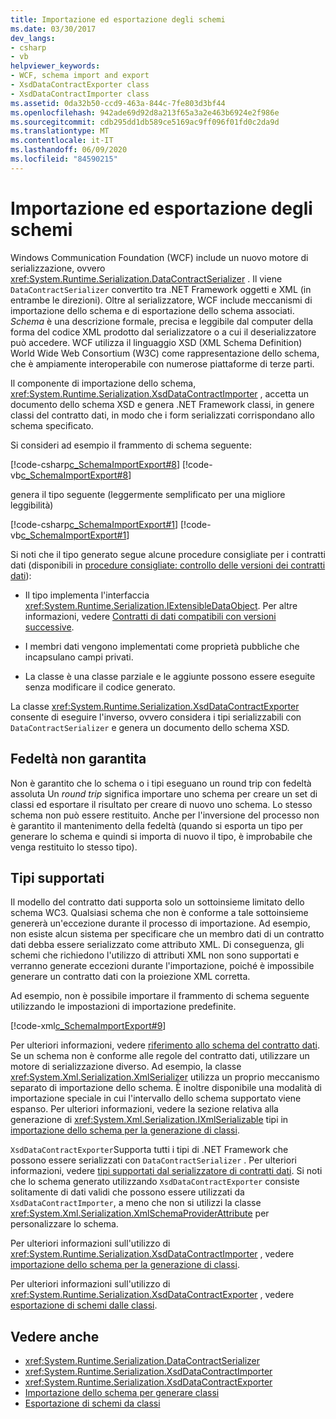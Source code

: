 ```yaml
---
title: Importazione ed esportazione degli schemi
ms.date: 03/30/2017
dev_langs:
- csharp
- vb
helpviewer_keywords:
- WCF, schema import and export
- XsdDataContractExporter class
- XsdDataContractImporter class
ms.assetid: 0da32b50-ccd9-463a-844c-7fe803d3bf44
ms.openlocfilehash: 942ade69d92d8a213f65a3a2e463b6924e2f986e
ms.sourcegitcommit: cdb295dd1db589ce5169ac9ff096f01fd0c2da9d
ms.translationtype: MT
ms.contentlocale: it-IT
ms.lasthandoff: 06/09/2020
ms.locfileid: "84590215"
---
```

# <a name="schema-import-and-export"></a>Importazione ed esportazione degli schemi
Windows Communication Foundation (WCF) include un nuovo motore di serializzazione, ovvero <xref:System.Runtime.Serialization.DataContractSerializer> . Il viene `DataContractSerializer` convertito tra .NET Framework oggetti e XML (in entrambe le direzioni). Oltre al serializzatore, WCF include meccanismi di importazione dello schema e di esportazione dello schema associati. *Schema* è una descrizione formale, precisa e leggibile dal computer della forma del codice XML prodotto dal serializzatore o a cui il deserializzatore può accedere. WCF utilizza il linguaggio XSD (XML Schema Definition) World Wide Web Consortium (W3C) come rappresentazione dello schema, che è ampiamente interoperabile con numerose piattaforme di terze parti.  
  
 Il componente di importazione dello schema, <xref:System.Runtime.Serialization.XsdDataContractImporter> , accetta un documento dello schema XSD e genera .NET Framework classi, in genere classi del contratto dati, in modo che i form serializzati corrispondano allo schema specificato.  
  
 Si consideri ad esempio il frammento di schema seguente:  
  
 [!code-csharp[c_SchemaImportExport#8](../../../../samples/snippets/csharp/VS_Snippets_CFX/c_schemaimportexport/cs/source.cs#8)]
 [!code-vb[c_SchemaImportExport#8](../../../../samples/snippets/visualbasic/VS_Snippets_CFX/c_schemaimportexport/vb/source.vb#8)]  
  
 genera il tipo seguente (leggermente semplificato per una migliore leggibilità)  
  
 [!code-csharp[c_SchemaImportExport#1](../../../../samples/snippets/csharp/VS_Snippets_CFX/c_schemaimportexport/cs/source.cs#1)]
 [!code-vb[c_SchemaImportExport#1](../../../../samples/snippets/visualbasic/VS_Snippets_CFX/c_schemaimportexport/vb/source.vb#1)]  
  
 Si noti che il tipo generato segue alcune procedure consigliate per i contratti dati (disponibili in [procedure consigliate: controllo delle versioni dei contratti dati](../best-practices-data-contract-versioning.md)):  
  
- Il tipo implementa l'interfaccia <xref:System.Runtime.Serialization.IExtensibleDataObject>. Per altre informazioni, vedere [Contratti di dati compatibili con versioni successive](forward-compatible-data-contracts.md).  
  
- I membri dati vengono implementati come proprietà pubbliche che incapsulano campi privati.  
  
- La classe è una classe parziale e le aggiunte possono essere eseguite senza modificare il codice generato.  
  
 La classe <xref:System.Runtime.Serialization.XsdDataContractExporter> consente di eseguire l'inverso, ovvero considera i tipi serializzabili con `DataContractSerializer` e genera un documento dello schema XSD.  
  
## <a name="fidelity-is-not-guaranteed"></a>Fedeltà non garantita   
 Non è garantito che lo schema o i tipi eseguano un round trip con fedeltà assoluta Un *round trip* significa importare uno schema per creare un set di classi ed esportare il risultato per creare di nuovo uno schema. Lo stesso schema non può essere restituito. Anche per l'inversione del processo non è garantito il mantenimento della fedeltà (quando si esporta un tipo per generare lo schema e quindi si importa di nuovo il tipo, è improbabile che venga restituito lo stesso tipo).  
  
## <a name="supported-types"></a>Tipi supportati  
 Il modello del contratto dati supporta solo un sottoinsieme limitato dello schema WC3. Qualsiasi schema che non è conforme a tale sottoinsieme genererà un'eccezione durante il processo di importazione. Ad esempio, non esiste alcun sistema per specificare che un membro dati di un contratto dati debba essere serializzato come attributo XML. Di conseguenza, gli schemi che richiedono l'utilizzo di attributi XML non sono supportati e verranno generate eccezioni durante l'importazione, poiché è impossibile generare un contratto dati con la proiezione XML corretta.  
  
 Ad esempio, non è possibile importare il frammento di schema seguente utilizzando le impostazioni di importazione predefinite.  
  
 [!code-xml[c_SchemaImportExport#9](../../../../samples/snippets/csharp/VS_Snippets_CFX/c_schemaimportexport/common/source.config#9)]  
  
 Per ulteriori informazioni, vedere [riferimento allo schema del contratto dati](data-contract-schema-reference.md). Se un schema non è conforme alle regole del contratto dati, utilizzare un motore di serializzazione diverso. Ad esempio, la classe <xref:System.Xml.Serialization.XmlSerializer> utilizza un proprio meccanismo separato di importazione dello schema. È inoltre disponibile una modalità di importazione speciale in cui l'intervallo dello schema supportato viene espanso. Per ulteriori informazioni, vedere la sezione relativa alla generazione di <xref:System.Xml.Serialization.IXmlSerializable> tipi in [importazione dello schema per la generazione di classi](importing-schema-to-generate-classes.md).  
  
 `XsdDataContractExporter`Supporta tutti i tipi di .NET Framework che possono essere serializzati con `DataContractSerializer` . Per ulteriori informazioni, vedere [tipi supportati dal serializzatore di contratti dati](types-supported-by-the-data-contract-serializer.md). Si noti che lo schema generato utilizzando `XsdDataContractExporter` consiste solitamente di dati validi che possono essere utilizzati da `XsdDataContractImporter`, a meno che non si utilizzi la classe <xref:System.Xml.Serialization.XmlSchemaProviderAttribute> per personalizzare lo schema.  
  
 Per ulteriori informazioni sull'utilizzo di <xref:System.Runtime.Serialization.XsdDataContractImporter> , vedere [importazione dello schema per la generazione di classi](importing-schema-to-generate-classes.md).  
  
 Per ulteriori informazioni sull'utilizzo di <xref:System.Runtime.Serialization.XsdDataContractExporter> , vedere [esportazione di schemi dalle classi](exporting-schemas-from-classes.md).  
  
## <a name="see-also"></a>Vedere anche

- <xref:System.Runtime.Serialization.DataContractSerializer>
- <xref:System.Runtime.Serialization.XsdDataContractImporter>
- <xref:System.Runtime.Serialization.XsdDataContractExporter>
- [Importazione dello schema per generare classi](importing-schema-to-generate-classes.md)
- [Esportazione di schemi da classi](exporting-schemas-from-classes.md)
